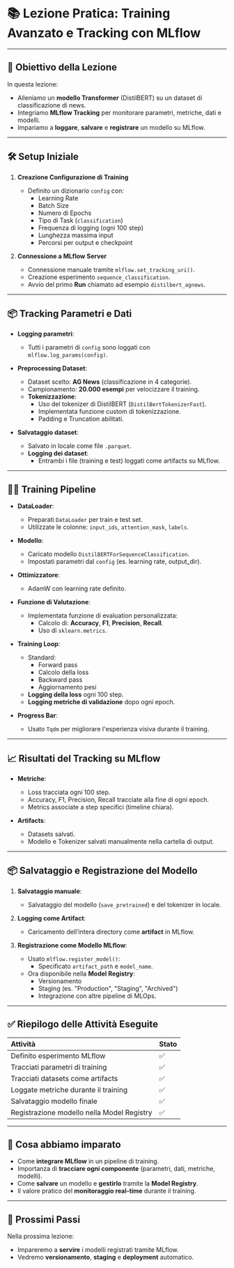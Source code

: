 # 📚 Lezione Pratica: Training Avanzato e Tracking con MLflow

---

## 🔵 Obiettivo della Lezione
In questa lezione:
- Alleniamo un **modello Transformer** (DistilBERT) su un dataset di classificazione di news.
- Integriamo **MLflow Tracking** per monitorare parametri, metriche, dati e modelli.
- Impariamo a **loggare**, **salvare** e **registrare** un modello su MLflow.

---

## 🛠️ Setup Iniziale

1. **Creazione Configurazione di Training**
   - Definito un dizionario `config` con:
     - Learning Rate
     - Batch Size
     - Numero di Epochs
     - Tipo di Task (`classification`)
     - Frequenza di logging (ogni 100 step)
     - Lunghezza massima input
     - Percorsi per output e checkpoint

2. **Connessione a MLflow Server**
   - Connessione manuale tramite `mlflow.set_tracking_uri()`.
   - Creazione esperimento `sequence_classification`.
   - Avvio del primo **Run** chiamato ad esempio `distilbert_agnews`.

---

## 📦 Tracking Parametri e Dati

- **Logging parametri**:
  - Tutti i parametri di `config` sono loggati con `mlflow.log_params(config)`.
  
- **Preprocessing Dataset**:
  - Dataset scelto: **AG News** (classificazione in 4 categorie).
  - Campionamento: **20.000 esempi** per velocizzare il training.
  - **Tokenizzazione**:
    - Uso del tokenizer di DistilBERT (`DistilBertTokenizerFast`).
    - Implementata funzione custom di tokenizzazione.
    - Padding e Truncation abilitati.
  
- **Salvataggio dataset**:
  - Salvato in locale come file `.parquet`.
  - **Logging dei dataset**:
    - Entrambi i file (training e test) loggati come artifacts su MLflow.

---

## 🏋️‍♂️ Training Pipeline

- **DataLoader**:
  - Preparati `DataLoader` per train e test set.
  - Utilizzate le colonne: `input_ids`, `attention_mask`, `labels`.

- **Modello**:
  - Caricato modello `DistilBERTForSequenceClassification`.
  - Impostati parametri dal `config` (es. learning rate, output_dir).

- **Ottimizzatore**:
  - AdamW con learning rate definito.

- **Funzione di Valutazione**:
  - Implementata funzione di evaluation personalizzata:
    - Calcolo di: **Accuracy**, **F1**, **Precision**, **Recall**.
    - Uso di `sklearn.metrics`.

- **Training Loop**:
  - Standard:
    - Forward pass
    - Calcolo della loss
    - Backward pass
    - Aggiornamento pesi
  - **Logging della loss** ogni 100 step.
  - **Logging metriche di validazione** dopo ogni epoch.

- **Progress Bar**:
  - Usato `Tqdm` per migliorare l'esperienza visiva durante il training.

---

## 📈 Risultati del Tracking su MLflow

- **Metriche**:
  - Loss tracciata ogni 100 step.
  - Accuracy, F1, Precision, Recall tracciate alla fine di ogni epoch.
  - Metrics associate a step specifici (timeline chiara).

- **Artifacts**:
  - Datasets salvati.
  - Modello e Tokenizer salvati manualmente nella cartella di output.

---

## 📦 Salvataggio e Registrazione del Modello

1. **Salvataggio manuale**:
   - Salvataggio del modello (`save_pretrained`) e del tokenizer in locale.

2. **Logging come Artifact**:
   - Caricamento dell’intera directory come **artifact** in MLflow.

3. **Registrazione come Modello MLflow**:
   - Usato `mlflow.register_model()`:
     - Specificato `artifact_path` e `model_name`.
   - Ora disponibile nella **Model Registry**:
     - Versionamento
     - Staging (es. "Production", "Staging", "Archived")
     - Integrazione con altre pipeline di MLOps.

---

## ✅ Riepilogo delle Attività Eseguite

| Attività | Stato |
|:---------|:------|
| Definito esperimento MLflow | ✅ |
| Tracciati parametri di training | ✅ |
| Tracciati datasets come artifacts | ✅ |
| Loggate metriche durante il training | ✅ |
| Salvataggio modello finale | ✅ |
| Registrazione modello nella Model Registry | ✅ |

---

## 🎯 Cosa abbiamo imparato

- Come **integrare MLflow** in un pipeline di training.
- Importanza di **tracciare ogni componente** (parametri, dati, metriche, modelli).
- Come **salvare** un modello e **gestirlo** tramite la **Model Registry**.
- Il valore pratico del **monitoraggio real-time** durante il training.

---

## 🚀 Prossimi Passi
Nella prossima lezione:
- Impareremo a **servire** i modelli registrati tramite MLflow.
- Vedremo **versionamento**, **staging** e **deployment** automatico.
